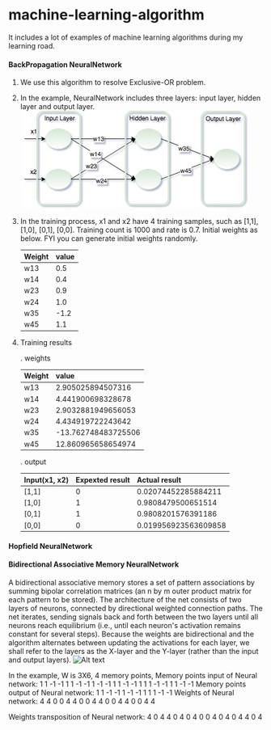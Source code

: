 # machine-learning-algorithm
It includes a lot of examples of machine learning algorithms during my learning road.

#### BackPropagation NeuralNetwork
1. We use this algorithm to resolve Exclusive-OR problem.
2. In the example, NeuralNetwork includes three layers: input layer, hidden layer and output layer.
   ![Alt text](https://github.com/Andy-Gong/machine-learning-algorithm/blob/master/src/main/resource/BPNN/BPNN.jpg)
3. In the training process, x1 and x2 have 4 training samples, such as [1,1], [1,0], [0,1], [0,0]. Training count is 1000 and rate is 0.7.
   Initial weights as below. FYI you can generate initial weights randomly.
   
   | Weight     | value    |
   | --------|---------|
   | w13  | 0.5   |
   | w14 | 0.4 |
   | w23 | 0.9 |
   | w24 | 1.0 |
   | w35 | -1.2 |
   | w45 |	1.1 |
4. Training results
   
   . weights
   
   | Weight     | value    |
   | --------|---------|
   | w13  | 2.905025894507316   |
   | w14 | 4.441900698328678 |
   | w23 | 2.9032881949656053 |
   | w24 | 4.434919722243642 |
   | w35 | -13.762748483725506 |
   | w45 |	12.860965658654974 |
   
   . output
   
   | Input(x1, x2)| Expexted result | Actual result |
   | -------------|-----------------|---------------|
   | [1,1]  | 0   | 0.02074452285884211    |
   | [1,0] | 1 | 0.9808479500651514   |
   | [0,1] | 1 | 0.9808201576391186   |
   | [0,0] | 0 | 0.019956923563609858    |
   
#### Hopfield NeuralNetwork
#### Bidirectional Associative Memory NeuralNetwork
A bidirectional associative memory stores a set of pattern associations by summing bipolar correlation matrices (an n by m outer product matrix for each pattern to be stored).
The architecture of the net consists of two layers of neurons, connected by directional weighted connection paths.
The net iterates, sending signals back and forth between the two layers until all neurons reach equilibrium (i.e., until each neuron's activation remains constant for several steps). 
Because the weights are bidirectional and the algorithm alternates between updating the activations for each layer, we shall refer to the layers as the X-layer and the Y-layer (rather than the input and output layers).
![Alt text](https://github.com/Andy-Gong/machine-learning-algorithm/blob/master/src/main/resource/BAMNN/BAMNN.jpg)

In the example, W is 3X6, 4 memory points,
Memory points input of Neural network:
1	1	-1	-1
1	1	-1	-1
1	-1	-1	1
1	-1	-1	1
1	1	-1	-1
1	1	-1	-1
Memory points output of Neural network:
1	1	-1	-1
1	-1	-1	1
1	1	-1	-1
Weights of Neural network:
4	4	0	0	4	4
0	0	4	4	0	0
4	4	0	0	4	4

Weights transposition of Neural network:
4	0	4
4	0	4
0	4	0
0	4	0
4	0	4
4	0	4

